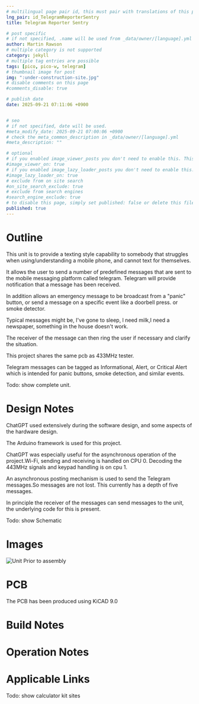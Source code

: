 ```yaml
---
# multilingual page pair id, this must pair with translations of this page. (This name must be unique)
lng_pair: id_TelegramReporterSentry
title: Telegram Reporter Sentry

# post specific
# if not specified, .name will be used from _data/owner/[language].yml
author: Martin Rawson
# multiple category is not supported
category: jekyll
# multiple tag entries are possible
tags: [pico, pico-w, telegram]
# thumbnail image for post
img: ":under-construction-site.jpg"
# disable comments on this page
#comments_disable: true

# publish date
date: 2025-09-21 07:11:06 +0900


# seo
# if not specified, date will be used.
#meta_modify_date: 2025-09-21 07:00:06 +0900
# check the meta_common_description in _data/owner/[language].yml
#meta_description: ""

# optional
# if you enabled image_viewer_posts you don't need to enable this. This is only if image_viewer_posts = false
#image_viewer_on: true
# if you enabled image_lazy_loader_posts you don't need to enable this. This is only if image_lazy_loader_posts = false
#image_lazy_loader_on: true
# exclude from on site search
#on_site_search_exclude: true
# exclude from search engines
#search_engine_exclude: true
# to disable this page, simply set published: false or delete this file
published: true
---
```


<!-- outline-start -->

# Outline

This unit is to provide a texting style capability to somebody that struggles when using/understanding a mobile phone, and cannot text for themselves.

It allows the user to send a number of predefined messages that are sent to the mobile messaging platform called telegram. Telegram will provide notification that a message has been received.

In addition allows an emergency message to be broadcast from a "panic" button, or send a message on a specific event like a doorbell press. or smoke detector.

Typical messages might be, I've gone to sleep, l need milk,I need a newspaper, something in the house doesn't work.

The receiver of the message can then ring the user if necessary and clarify the situation.

This project shares the same pcb as 433MHz tester.

Telegram messages can be tagged as Informational, Alert, or Critical Alert which is intended for panic buttons, smoke detection, and similar events.

Todo: show  complete unit.
<!-- outline-end -->
# Design Notes

ChatGPT used extensively during the software design, and some aspects of the hardware design.

The Arduino framework is used for this project.

ChatGPT was especially useful for the asynchronous operation of the project.Wi-Fi, sending and receiving is handled on CPU 0. Decoding the 443MHz signals and keypad handling is on cpu 1.

An asynchronous posting mechanism is used to send the Telegram messages.So messages are not lost.
This currently has a depth of five messages.

In principle the receiver of the messages can send messages to the unit, the underlying code for this is present.

Todo: show Schematic

# Images

![Unit Prior to assembly](:433MHzTesterBuild1.jpg)

# PCB

The PCB has been produced using KiCAD 9.0

# Build Notes


# Operation Notes


# Applicable Links

Todo: show calculator kit sites




